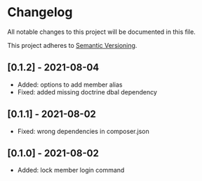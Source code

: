 # Changelog
All notable changes to this project will be documented in this file.

This project adheres to [Semantic Versioning](https://semver.org/spec/v2.0.0.html).

## [0.1.2] - 2021-08-04
- Added: options to add member alias
- Fixed: added missing doctrine dbal dependency

## [0.1.1] - 2021-08-02
- Fixed: wrong dependencies in composer.json

## [0.1.0] - 2021-08-02
- Added: lock member login command